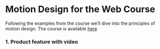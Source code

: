 # Motion Design for the Web Course

Following the examples from the course we’ll dive into the principles of motion design.
The course is available [here](https://www.youtube.com/watch?v=vqXLGX0szIQ&list=WL&index=16&ab_channel=EnvatoTuts%2B)

### 1. Product feature with video